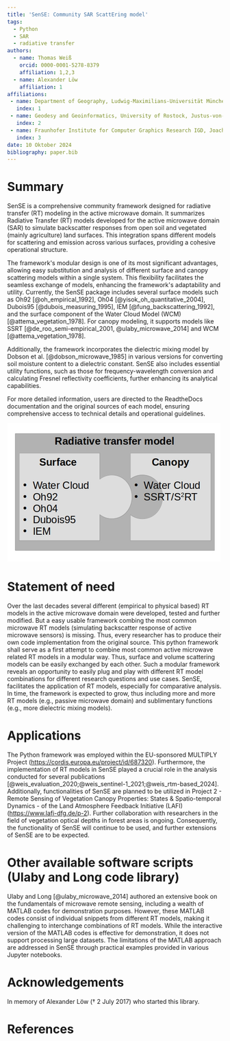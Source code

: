 ```yaml
---
title: 'SenSE: Community SAR ScattEring model'
tags:
  - Python
  - SAR
  - radiative transfer
authors:
  - name: Thomas Weiß
    orcid: 0000-0001-5278-8379
    affiliation: 1,2,3
  - name: Alexander Löw
    affiliation: 1
affiliations:
 - name: Department of Geography, Ludwig-Maximilians-Universität München, 80333 Munich, Germany
   index: 1
 - name: Geodesy and Geoinformatics, University of Rostock, Justus-von-Liebig-Weg 6, 18059 Rostock, Germany
   index: 2
 - name: Fraunhofer Institute for Computer Graphics Research IGD, Joachim-Junigus-Straße 11, 18059 Rostock, Germany
   index: 3
date: 10 Oktober 2024
bibliography: paper.bib
---
```


# Summary
<!-- Copy from documentation text block -->
SenSE is a comprehensive community framework designed for radiative transfer (RT) modeling in the active microwave domain.
It summarizes Radiative Transfer (RT) models developed for the active microwave domain (SAR) to simulate backscatter responses from open soil and vegetated (mainly agriculture) land surfaces.
This integration spans different models for scattering and emission across various surfaces, providing a cohesive operational structure.

The framework's modular design is one of its most significant advantages, allowing easy substitution and analysis of different surface and canopy scattering models within a single system.
This flexibility facilitates the seamless exchange of models, enhancing the framework's adaptability and utility.
Currently, the SenSE package includes several surface models such as Oh92 [@oh_empirical_1992], Oh04 [@yisok_oh_quantitative_2004], Dubois95 [@dubois_measuring_1995], IEM [@fung_backscattering_1992], and the surface component of the Water Cloud Model (WCM) [@attema_vegetation_1978].
For canopy modeling, it supports models like SSRT [@de_roo_semi-empirical_2001, @ulaby_microwave_2014] and WCM [@attema_vegetation_1978].

Additionally, the framework incorporates the dielectric mixing model by Dobson et al. [@dobson_microwave_1985] in various versions for converting soil moisture content to a dielectric constant.
SenSE also includes essential utility functions, such as those for frequency-wavelength conversion and calculating Fresnel reflectivity coefficients, further enhancing its analytical capabilities.

For more detailed information, users are directed to the ReadtheDocs documentation and the original sources of each model, ensuring comprehensive access to technical details and operational guidelines.

![Implemented RT models within SenSE](./rt_model_small.jpeg "Implemented RT models within SenSE")

# Statement of need
<!-- Copy from documentation text block -->
Over the last decades several different (empirical to physical based) RT
models in the active microwave domain were developed, tested and further
modified. But a easy usable framework combing the most common microwave
RT models (simulating backscatter response of active microwave sensors)
is missing. Thus, every researcher has to produce their own code
implementation from the original source. This python framework shall
serve as a first attempt to combine most common active microwave related
RT models in a modular way. Thus, surface and volume scattering models
can be easily exchanged by each other. Such a modular framework reveals
an opportunity to easily plug and play with different RT model
combinations for different research questions and use cases. SenSE,
facilitates the application of RT models, especially for comparative
analysis. In time, the framework is expected to grow, thus including
more and more RT models (e.g., passive microwave domain) and
sublimentary functions (e.g., more dielectric mixing models).

# Applications
The Python framework was employed within the EU-sponsored MULTIPLY Project (https://cordis.europa.eu/project/id/687320).
Furthermore, the implementation of RT models in SenSE played a crucial role in the analysis conducted for several publications [@weis_evaluation_2020;@weis_sentinel-1_2021;@weis_rtm-based_2024].
Additionally, functionalities of SenSE are planned to be utilized in Project 2 - Remote Sensing of Vegetation Canopy Properties: States & Spatio-temporal Dynamics - of the Land Atmosphere Feedback Initiative (LAFI) (https://www.lafi-dfg.de/p-2).
Further collaboration with researchers in the field of vegetation optical depths in forest areas is ongoing.
Consequently, the functionality of SenSE will continue to be used, and further extensions of SenSE are to be expected.

# Other available software scripts (Ulaby and Long code library)
Ulaby and Long [@ulaby_microwave_2014] authored an extensive book on the fundamentals of microwave remote sensing, including a wealth of MATLAB codes for demonstration purposes.
However, these MATLAB codes consist of individual snippets from different RT models, making it challenging to interchange combinations of RT models.
While the interactive version of the MATLAB codes is effective for demonstration, it does not support processing large datasets.
The limitations of the MATLAB approach are addressed in SenSE through practical examples provided in various Jupyter notebooks.

# Acknowledgements

In memory of Alexander Löw (&#8224; 2 July 2017) who started this library.

[//]: # (The author also wishes to thank the reviewers and editors for their efforts and for their helpful comments to improve this paper and the software package.)

# References